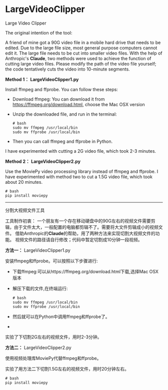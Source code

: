 # LargeVideoClipper

Large Video Clipper



The original intention of the tool:

A friend of mine got a 90G video file in a mobile hard drive that needs to be edited. Due to the large file size, most general purpose computers cannot edit it. The large file needs to be cut into smaller video files.
With the help of Anthropic's **Claude**, two methods were used to achieve the function of cutting large video files.
Please modify the path of the video file yourself; the code tentatively cuts the video into 10-minute segments.



**Method 1：**
**LargeVideoClipper1.py**

Install ffmpeg and ffprobe. You can follow these steps:

- Download ffmpeg: You can download it from https://ffmpeg.org/download.html, choose the Mac OSX version

- Unzip the downloaded file, and run in the terminal:
  
  ```
  # bash
  sudo mv ffmpeg /usr/local/bin 
  sudo mv ffprobe /usr/local/bin
  ```

- Then you can call ffmpeg and ffprobe in Python. 

I have experimented with cutting a 2G video file, which took 2-3 minutes.



**Method 2：**
**LargeVideoClipper2.py**

Use the MoviePy video processing library instead of ffmpeg and ffprobe. 
I have experimented with method two to cut a 1.5G video file, which took about 20 minutes.

```
# bash
pip install moviepy
```

---

分割大视频文件工具



工具制作初衷：
一个朋友有一个存在移动硬盘中的90G左右的视频文件需要剪辑，由于文件太大，一般配置的电脑都剪辑不了。需要将大文件剪辑成小的视频文件。
借助Anthropic的**Claude**的帮助，用了两种方法来实现切割大视频文件的功能。
视频文件的路径请自行修改；代码中暂定切割成10分钟一段视频。



**方法一：**
LargeVideoClipper1.py

安装ffmpeg和ffprobe。可以按照以下步骤进行:

- 下载ffmpeg:可以从https://ffmpeg.org/download.html下载,选择Mac OSX版本

- 解压下载的文件,在终端运行:
  
  ```
  # bash
  sudo mv ffmpeg /usr/local/bin
  sudo mv ffprobe /usr/local/bin
  ```

- 然后就可以在Python中调用ffmpeg和ffprobe了。

- 

实验了下切割2G左右的视频文件，用时2-3分钟。





**方法二：**
LargeVideoClipper2.py

使用视频处理库MoviePy代替ffmpeg和ffprobe。


实验了用方法二下切割1.5G左右的视频文件，用时20分钟左右。

```
# bash
pip install moviepy
```
